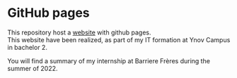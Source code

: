 # GitHub pages  
This repository host a [website](https://clementadm.github.io/internship-report/) with github pages.  
This website have been realized, as part of my IT formation at Ynov Campus in bachelor 2.  
  
You will find a summary of my internship at Barriere Frères during the summer of 2022.  
